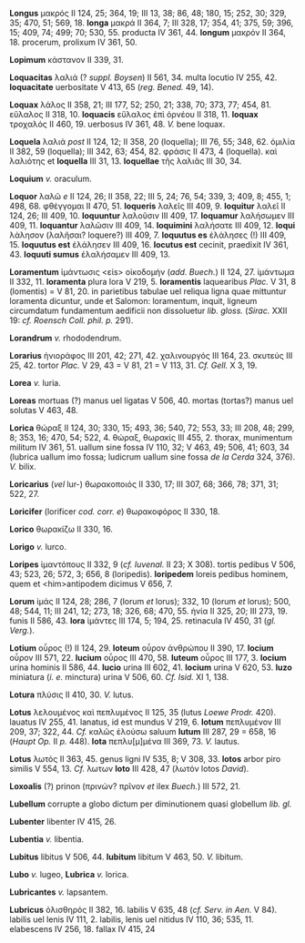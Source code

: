 **Longus** μακρός II 124, 25; 364, 19; III 13, 38; 86, 48; 180, 15; 252,
30; 329, 35; 470, 51; 569, 18. **longa** μακρά II 364, 7; III 328, 17;
354, 41; 375, 59; 396, 15; 409, 74; 499; 70; 530, 55. producta IV 361,
44. **longum** μακρόν II 364, 18. procerum, prolixum IV 361, 50.

**Lopimum** κάστανον II 339, 31.

**Loquacitas** λαλιά (? *suppl. Boysen*) II 561, 34. multa locutio IV
255, 42. **loquacitate** uerbositate V 413, 65 (*reg. Bened.* 49, 14).

**Loquax** λάλος II 358, 21; III 177, 52; 250, 21; 338, 70; 373, 77;
454, 81. εὔλαλος II 318, 10. **loquacis** εὔλαλος ἐπὶ ὀρνέου II 318, 11.
**loquax** τροχαλός II 460, 19. uerbosus IV 361, 48. *V.* bene loquax.

**Loquela** λαλιά *post* II 124, 12; II 358, 20 (loquella); III 76, 55;
348, 62. ὁμιλία II 382, 59 (loquella); III 342, 63; 454, 82. φράσις II
473, 4 (loquella). καὶ λαλιότης et **loquella** III 31, 13.
**loquellae** τῆς λαλιᾶς III 30, 34.

**Loquium** *v.* oraculum.

**Loquor** λαλῶ *e* II 124, 26; II 358, 22; III 5, 24; 76, 54; 339, 3;
409, 8; 455, 1; 498, 68. φθέγγομαι II 470, 51. **loqueris** λαλεῖς III
409, 9. **loquitur** λαλεῖ II 124, 26; III 409, 10. **loquuntur**
λαλοῦσιν III 409, 17. **loquamur** λαλήσωμεν III 409, 11. **loquantur**
λαλῶσιν III 409, 14. **loquimini** λαλήσατε III 409, 12. **loqui**
λάλησον (λαλῆσαι? loquere?) III 409, 7. **loquutus es** ἐλάλησες (!) III
409, 15. **loquutus est** ἐλάλησεν III 409, 16. **locutus est** cecinit,
praedixit IV 361, 43. **loquuti sumus** ἐλαλήσαμεν III 409, 13.

**Loramentum** ἱμάντωσις \<εἰs\> οἰκοδομήν (*add. Buech.*) II 124, 27.
ἱμάντωμα II 332, 11. **loramenta** plura lora V 219, 5. **loramentis**
laquearibus *Plac.* V 31, 8 (lomentis) = V 81, 20. in parietibus tabulae
uel reliqua ligna quae mittuntur loramenta dicuntur, unde et Salomon:
loramentum, inquit, ligneum circumdatum fundamentum aedificii non
dissoluetur *lib. gloss.* (*Sirac.* XXII 19: *cf. Roensch Coll. phil.
p.* 291).

**Lorandrum** *v.* rhododendrum.

**Lorarius** ἡνιοράφος III 201, 42; 271, 42. χαλινουργός III 164, 23.
σκυτεύς III 25, 42. tortor *Plac.* V 29, 43 = V 81, 21 = V 113, 31. *Cf.
Gell.* X 3, 19.

**Lorea** *v.* luria.

**Loreas** mortuas (?) manus uel ligatas V 506, 40. mortas (tortas?)
manus uel solutas V 463, 48.

**Lorica** θώραξ II 124, 30; 330, 15; 493, 36; 540, 72; 553, 33; III
208, 48; 299, 8; 353, 16; 470, 54; 522, 4. θώραξ, θωρακίς III 455, 2.
thorax, munimentum militum IV 361, 51. uallum sine fossa IV 110, 32; V
463, 49; 506, 41; 603, 34 (lubrica uallum imo fossa; ludicrum uallum
sine fossa *de la Cerda* 324, 376). *V.* bilix.

**Loricarius** (*vel* lur-) θωρακοποιός II 330, 17; III 307, 68; 366,
78; 371, 31; 522, 27.

**Loricifer** (lorificer *cod. corr. e*) θωρακοφόρος II 330, 18.

**Lorico** θωρακίζω II 330, 16.

**Lorigo** *v.* lurco.

**Loripes** ἱμαντόπους II 332, 9 (*cf. Iuvenal.* II 23; X 308). tortis
pedibus V 506, 43; 523, 26; 572, 3; 656, 8 (loripedis). **loripedem**
loreis pedibus hominem, quem et \<him\>antipodem di­cimus V 656, 7.

**Lorum** ἱμάς II 124, 28; 286, 7 (lorum *et* lorus); 332, 10 (lorum
*et* lorus); 500, 48; 544, 11; III 241, 12; 273, 18; 326, 68; 470, 55.
ἡνία II 325, 20; III 273, 19. funis II 586, 43. **lora** ἱμάντες III
174, 5; 194, 25. retinacula IV 450, 31 (*gl. Verg.*).

**Lotium** οὖρος (!) II 124, 29. **loteum** οὖρον ἀνθρώπου II 390, 17.
**locium** οὖρον III 571, 22. **lucium** οὖρος III 470, 58. **luteum**
οὖρος III 177, 3. **locium** urina hominis II 586, 44. **lucio** urina
III 602, 41. **locium** urina V 620, 53. **luzo** miniatura (*i. e.*
minctura) urina V 506, 60. *Cf. Isid.* XI 1, 138.

**Lotura** πλύσις II 410, 30. *V.* lutus.

**Lotus** λελουμένος καὶ πεπλυμένος II 125, 35 (lutus *Loewe Prodr.*
420). lauatus IV 255, 41. lanatus, id est mundus V 219, 6. **lotum**
πεπλυμένον III 209, 37; 322, 44. *Cf.* καλῶς ἐλούσω saluum **lutum** III
287, 29 = 658, 16 (*Haupt Op.* II *p.* 448). **lota** πεπλυ[μ]μένα III
369, 73. *V.* lautus.

**Lotus** λωτός II 363, 45. genus ligni IV 535, 8; V 308, 33. **lotos**
arbor piro similis V 554, 13. *Cf.* λωτων **loto** III 428, 47 (λωτόν
lotos *David*).

**Loxoalis** (?) prinon (πρινών? πρῖνον *et* ilex *Buech.*) III 572, 21.

**Lubellum** corrupte a globo dictum per diminutionem quasi globellum
*lib. gl.*

**Lubenter** libenter IV 415, 26.

**Lubentia** *v.* libentia.

**Lubitus** libitus V 506, 44. **lubitum** libitum V 463, 50. *V.*
libitum.

**Lubo** *v.* lugeo, **Lubrica** *v.* lorica.

**Lubricantes** *v.* lapsantem.

**Lubricus** ὀλισθηρός II 382, 16. labilis V 635, 48 (*cf. Serv. in
Aen.* V 84). labilis uel lenis IV 111, 2. labilis, lenis uel nitidus IV
110, 36; 535, 11. elabescens IV 256, 18. fallax IV 415, 24
